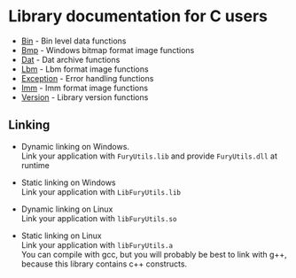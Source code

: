 # Library documentation for C users

- [Bin](bin.md) - Bin level data functions
- [Bmp](bmp.md) - Windows bitmap format image functions
- [Dat](dat.md) - Dat archive functions
- [Lbm](lbm.md) - Lbm format image functions
- [Exception](exception.md) - Error handling functions
- [Imm](imm.md) - Imm format image functions
- [Version](version.md) - Library version functions

## Linking

- Dynamic linking on Windows.  
Link your application with `FuryUtils.lib` and provide `FuryUtils.dll` at runtime

- Static linking on Windows  
Link your application with `LibFuryUtils.lib`

- Dynamic linking on Linux  
Link your application with `libFuryUtils.so`

- Static linking on Linux  
Link your application with `libFuryUtils.a`  
You can compile with gcc, but you will probably be best to link with g++, because this library contains c++ constructs.

